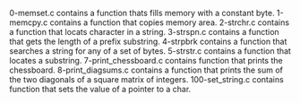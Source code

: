 0-memset.c contains a function thats fills memory with a constant byte.
1-memcpy.c contains a function that copies memory area.
2-strchr.c contains a function that locats character in a string.
3-strspn.c contains a function that gets the length of a prefix substring.
4-strpbrk contains a function that searches a string for any of a set of bytes.
5-strstr.c contains a function that locates a substring.
7-print_chessboard.c contains function that prints the chessboard.
8-print_diagsums.c contains a  function that prints the sum of the two diagonals of a square matrix of integers.
100-set_string.c contains function that sets the value of a pointer to a char.

